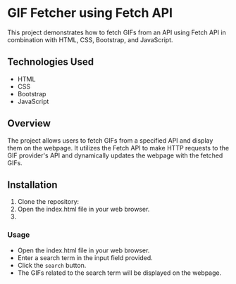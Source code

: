 # GIF Fetcher using Fetch API

This project demonstrates how to fetch GIFs from an API using Fetch API in combination with HTML, CSS, Bootstrap, and JavaScript.

## Technologies Used

- HTML
- CSS
- Bootstrap
- JavaScript

## Overview

The project allows users to fetch GIFs from a specified API and display them on the webpage. It utilizes the Fetch API to make HTTP requests to the GIF provider's API and dynamically updates the webpage with the fetched GIFs.

## Installation

1. Clone the repository:
2. Open the index.html file in your web browser.
3. 
### Usage
- Open the index.html file in your web browser.
- Enter a search term in the input field provided.
- Click the `search` button.
 -  The GIFs related to the search term will be displayed on the webpage.
